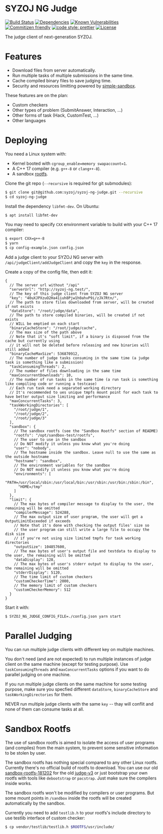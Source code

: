 # SYZOJ NG Judge

[![Build Status](https://img.shields.io/travis/syzoj/syzoj-ng-judge?style=flat-square)](https://travis-ci.org/syzoj/syzoj-ng-judge)
[![Dependencies](https://img.shields.io/david/syzoj/syzoj-ng-judge?style=flat-square)](https://david-dm.org/syzoj/syzoj-ng-judge)
[![Known Vulnerabilities](https://snyk.io/test/github/syzoj/syzoj-ng-judge/badge.svg?targetFile=package.json&style=flat-square)](https://snyk.io/test/github/syzoj/syzoj-ng-judge?targetFile=package.json)
[![Commitizen friendly](https://img.shields.io/badge/commitizen-friendly-brightgreen.svg?style=flat-square)](http://commitizen.github.io/cz-cli/)
[![code style: prettier](https://img.shields.io/badge/code_style-prettier-ff69b4.svg?style=flat-square)](https://github.com/prettier/prettier)
[![License](https://img.shields.io/github/license/syzoj/syzoj-ng-judge?style=flat-square)](LICENSE)

The judge client of next-generation SYZOJ.

# Features
* Download files from server automatically.
* Run multiple tasks of multiple submissions in the same time.
* Cache compiled binary files to save judging time.
* Security and resources limitting powered by [simple-sandbox](https://github.com/t123yh/simple-sandbox).

These features are on the plan:

* Custom checkers
* Other types of problem (SubmitAnswer, Interaction, ...)
* Other forms of task (Hack, CustomTest, ...)
* Other languages

# Deploying
You need a Linux system with:

* Kernel booted with `cgroup_enable=memory swapaccount=1`.
* A C++ 17 compiler (e.g. `g++-8` or `clang++-8`).
* A sandbox [rootfs](#Sandbox-Rootfs).

Clone the git repo (`--recursive` is required for git submodules):

```bash
$ git clone git@github.com:syzoj/syzoj-ng-judge.git --recursive
$ cd syzoj-ng-judge
```

Install the dependency `libfmt-dev`. On Ubuntu:

```bash
$ apt install libfmt-dev
```

You may need to specify `CXX` environment variable to build with your C++ 17 compiler:

```bash
$ export CXX=g++-8
$ yarn
$ cp config-example.json config.json
```

Add a judge client to your SYZOJ NG server with `/api/judgeClient/addJudgeClient` and copy the `key` in the response.

Create a copy of the config file, then edit it:

```json5
{
  // The server url without "/api"
  "serverUrl": "http://syzoj-ng.test/",
  // The key of this judge client from SYZOJ NG server
  "key": "40uXJPXzuO2Ha41iuh8Pjw1h0ahvP9i/zJk7Rtn/",
  // The path to store files downloaded from server, will be created if not exists
  "dataStore": "/root/judge/data",
  // The path to store compiled binaries, will be created if not exists
  // WILL be emptied on each start
  "binaryCacheStore": "/root/judge/cache",
  // The max size of the path above
  // Note that it's "soft limit", if a binary is disposed from the cache but currently using
  // it will not be deleted before releasing and new binaries will still added
  "binaryCacheMaxSize": 536870912,
  // The number of judge tasks consuming in the same time (a judge task is something like a submission)
  "taskConsumingThreads": 2,
  // The number of files downloading in the same time
  "maxConcurrentDownloads": 10,
  // The number of run tasks in the same time (a run task is something like compiling code or running a testcase)
  // Each run task need a separated working directory
  // It's recommended to ues unique tmpfs mount point for each task to have better output size limiting and performance
  "maxConcurrentTasks": 3,
  "taskWorkingDirectories": [
    "/root/judge/1",
    "/root/judge/2",
    "/root/judge/3"
  ],
  "sandbox": {
    // The sandbox rootfs (see the "Sandbox Rootfs" section of README)
    "rootfs": "/opt/sandbox-test/rootfs",
    // The user to use in the sandbox
    // Do NOT modify it unless you know what you're doing
    "user": "nobody",
    // The hostname inside the sandbox. Leave null to use the same as the outside hostname
    "hostname": "sandbox",
    // The environment variables for the sandbox
    // Do NOT modify it unless you know what you're doing
    "environments": [
      "PATH=/usr/local/sbin:/usr/local/bin:/usr/sbin:/usr/bin:/sbin:/bin",
      "HOME=/tmp"
    ]
  },
  "limit": {
    // The max bytes of compiler message to display to the user, the remaining will be omitted
    "compilerMessage": 524288,
    // The max output size of user program, the user will get a OutputLimitExceeded if exceeds
    // Note that it's done with checking the output files' size so
    // the user program can still write a large file to occupy the disk size
    // if you're not using size limited tmpfs for task working directories
    "outputSize": 104857600,
    // The max bytes of user's output file and testdata to display to the user, the remaining will be omitted
    "dataDisplay": 128,
    // The max bytes of user's stderr output to display to the user, the remaining will be omitted
    "stderrDisplay": 5120,
    // The time limit of custom checkers
    "customCheckerTime": 2000,
    // The memory limit of custom checkers
    "customCheckerMemory": 512
  }
}
```

Start it with:

```
$ SYZOJ_NG_JUDGE_CONFIG_FILE=./config.json yarn start
```

# Parallel Judging
You can run multiple judge clients with different key on multiple machines.

You don't need (and are not expected) to run multiple instances of judge client on the same machine (except for testing purpose). Use `taskConsumingThreads` and `maxConcurrentTasks` options if you want to do parallel judging on one machine.

If you run multiple judge clients on the same machine for some testing purpose, make sure you specfied different `dataStore`, `binaryCacheStore` and `taskWorkingDirectories` for them.

NEVER run multiple judge clients with the same `key` -- thay will conflit and none of them can consume tasks at all.

# Sandbox Rootfs
The use of sandbox rootfs is aimed to isolate the access of user programs (and compiles) from the main system, to prevent some sensitive information to be stolen by user.

The sandbox rootfs has nothing special compared to any other Linux rootfs. Currently there's no official build of rootfs to download. You can use our old [sandbox-rootfs-181202](https://github.com/syzoj/sandbox-rootfs/releases/tag/181202) for the old [judge-v3](https://github.com/syzoj/judge-v3) or just bootstrap your own rootfs with tools like `debootstrap` or `pacstrap`. Just make sure the compilers inside works.

The sandbox rootfs won't be modified by compilers or user programs. But some mount points in `/sandbox` inside the rootfs will be created automatically by the sandbox.

Currently you need to add `testlib.h` to your rootfs's include directory to use testlib interface of custom checker:

```bash
$ cp vendor/testlib/testlib.h $ROOTFS/usr/include/
```
